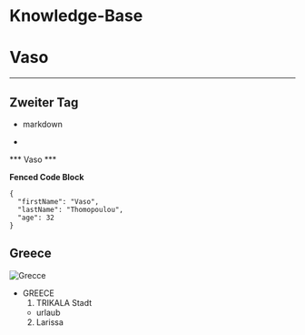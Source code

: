 # Knowledge-Base
# Vaso 
---
## Zweiter Tag
* markdown 
- 
*** Vaso ***

**Fenced Code Block**

```
{
  "firstName": "Vaso",
  "lastName": "Thomopoulou",
  "age": 32
}
```

##  Greece
![Grecce](https://www.schengenvisainfo.com/news/wp-content/uploads/2022/01/Greece-Santorini-1.jpg " Insel ")

  + GREECE
    1. TRIKALA Stadt
      + urlaub
    2. Larissa 